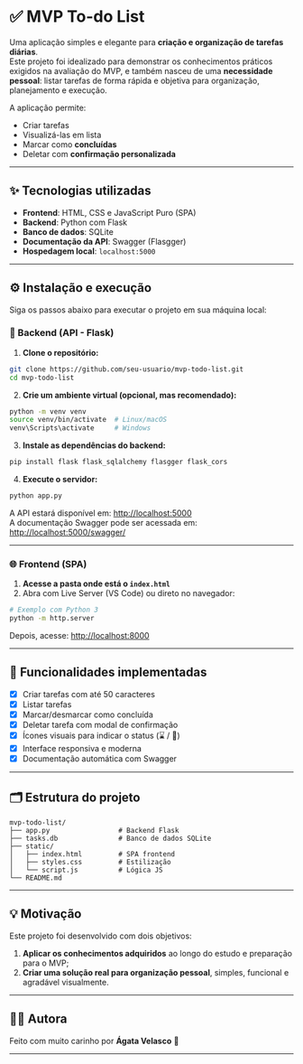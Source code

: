 # ✅ MVP To-do List

Uma aplicação simples e elegante para **criação e organização de tarefas diárias**.  
Este projeto foi idealizado para demonstrar os conhecimentos práticos exigidos na avaliação do MVP, e também nasceu de uma **necessidade pessoal**: listar tarefas de forma rápida e objetiva para organização, planejamento e execução.

A aplicação permite:
- Criar tarefas
- Visualizá-las em lista
- Marcar como **concluídas**
- Deletar com **confirmação personalizada**

---

## ✨ Tecnologias utilizadas

- **Frontend**: HTML, CSS e JavaScript Puro (SPA)
- **Backend**: Python com Flask
- **Banco de dados**: SQLite
- **Documentação da API**: Swagger (Flasgger)
- **Hospedagem local**: `localhost:5000`

---

## ⚙️ Instalação e execução

Siga os passos abaixo para executar o projeto em sua máquina local:

### 🐍 Backend (API - Flask)

1. **Clone o repositório:**

```bash
git clone https://github.com/seu-usuario/mvp-todo-list.git
cd mvp-todo-list
```

2. **Crie um ambiente virtual (opcional, mas recomendado):**

```bash
python -m venv venv
source venv/bin/activate  # Linux/macOS
venv\Scripts\activate     # Windows
```

3. **Instale as dependências do backend:**

```bash
pip install flask flask_sqlalchemy flasgger flask_cors
```

4. **Execute o servidor:**

```bash
python app.py
```

A API estará disponível em: [http://localhost:5000](http://localhost:5000)  
A documentação Swagger pode ser acessada em: [http://localhost:5000/swagger/](http://localhost:5000/swagger/)

---

### 🌐 Frontend (SPA)

1. **Acesse a pasta onde está o `index.html`**
2. Abra com Live Server (VS Code) ou direto no navegador:

```bash
# Exemplo com Python 3
python -m http.server
```

Depois, acesse: [http://localhost:8000](http://localhost:8000)

---

## 🧪 Funcionalidades implementadas

- [x] Criar tarefas com até 50 caracteres
- [x] Listar tarefas
- [x] Marcar/desmarcar como concluída
- [x] Deletar tarefa com modal de confirmação
- [x] Ícones visuais para indicar o status (⌛ / 🎉)
- [x] Interface responsiva e moderna
- [x] Documentação automática com Swagger

---

## 🗂 Estrutura do projeto

```
mvp-todo-list/
├── app.py                 # Backend Flask
├── tasks.db               # Banco de dados SQLite
├── static/
│   ├── index.html         # SPA frontend
│   ├── styles.css         # Estilização
│   └── script.js          # Lógica JS
└── README.md
```

---

## 💡 Motivação

Este projeto foi desenvolvido com dois objetivos:
1. **Aplicar os conhecimentos adquiridos** ao longo do estudo e preparação para o MVP;
2. **Criar uma solução real para organização pessoal**, simples, funcional e agradável visualmente.

---

## 🙋‍♀️ Autora

Feito com muito carinho por **Ágata Velasco** 💜  

---
